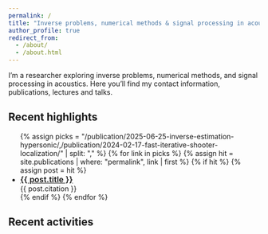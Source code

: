 ```yaml
---
permalink: /
title: "Inverse problems, numerical methods & signal processing in acoustics"
author_profile: true
redirect_from:
  - /about/
  - /about.html
---
```


I’m a researcher exploring inverse problems, numerical methods, and signal processing in acoustics. Here you’ll find my contact information, publications, lectures and talks.



<h2>Recent highlights</h2>

<ul class="bibliography">
{% assign picks = "/publication/2025-06-25-inverse-estimation-hypersonic/,/publication/2024-02-17-fast-iterative-shooter-localization/" | split: "," %}
{% for link in picks %}
  {% assign hit = site.publications | where: "permalink", link | first %}
  {% if hit %}
    {% assign post = hit %}
    <li class="pub-scholar">
      <div class="pub-title" style="font-size: 1rem; font-weight: 600;">
        <a href="{{ post.url | relative_url }}">{{ post.title }}</a>
      </div>
      <div class="pub-citation">
        {{ post.citation }}
      </div>
    </li>
  {% endif %}
{% endfor %}
</ul>



<h2>Recent activities</h2>
<div id="talks-map" style="height:360px;margin:1.25rem 0;"></div>

<link rel="stylesheet" href="https://unpkg.com/leaflet/dist/leaflet.css">
<script src="https://unpkg.com/leaflet/dist/leaflet.js"></script>

<script>
document.addEventListener('DOMContentLoaded', function () {
  const map = L.map('talks-map').setView([40, -30], 2);

  {% raw %}
  L.tileLayer('https://{s}.tile.openstreetmap.org/{z}/{x}/{y}.png', {
    maxZoom: 18,
    attribution: '&copy; OpenStreetMap contributors'
  }).addTo(map);
  {% endraw %}

  const talksUrl = '{{ "/talks.json" | relative_url }}';

  fetch(talksUrl)
    .then(r => {
      if (!r.ok) throw new Error(`HTTP ${r.status}`);
      return r.json();
    })
    .then(data => {
      data.forEach(t => {
        L.marker([t.lat, t.lng])
          .addTo(map)
          .bindPopup(
            `<strong>${t.title}</strong>` +
            (t.venue ? `<br>${t.venue}` : '') +
            (t.where ? `<br>${t.where}` : '') +
            (t.date ? `<br>${t.date}` : '') +
            (t.url ? `<br><a href="${t.url}">Details</a>` : '')
          );
      });
    })
    .catch(err => {
      console.error('Failed to load talks.json:', err);
    });
});
</script>
